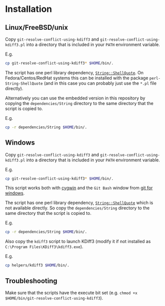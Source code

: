 # Installation

## Linux/FreeBSD/unix

Copy `git-resolve-conflict-using-kdiff3` and `git-resolve-conflict-using-kdiff3.pl`
into a directory that is included in your `PATH` environment variable.

E.g.

```bash
cp git-resolve-conflict-using-kdiff3* $HOME/bin/.
```

The script has one perl library dependency, [`String::ShellQuote`](https://metacpan.org/pod/String::ShellQuote).
On Fedora/Centos/RedHat systems this can be installed with the package
`perl-String-ShellQuote` (and in this case you can probably just use the `*.pl`
file directly).

Alternatively you can use the embedded version in this repository by copying
the `dependencies/String` directory to the same directory that the script is
copied to.

E.g.

```bash
cp -r dependencies/String $HOME/bin/.
```

## Windows

Copy `git-resolve-conflict-using-kdiff3` and `git-resolve-conflict-using-kdiff3.pl`
into a directory that is included in your `PATH` environment variable.

E.g.

```bash
cp git-resolve-conflict-using-kdiff3* $HOME/bin/.
```

This script works both with [cygwin](https://www.cygwin.com/) and the `Git Bash`
window from [git for windows](https://www.git-scm.com/download/win).

The script has one perl library dependency, [`String::ShellQuote`](https://metacpan.org/pod/String::ShellQuote)
which is not available directly. So copy the `dependencies/String` directory
to the same directory that the script is copied to.

E.g.

```bash
cp -r dependencies/String $HOME/bin/.
```

Also copy the `kdiff3` script to launch KDiff3 (modify it if not installed as
`C:\Program Files\KDiff3\kdiff3.exe`).

E.g.

```bash
cp helpers/kdiff3 $HOME/bin/.
```

## Troubleshooting

Make sure that the scripts have the execute bit set (e.g.
`chmod +x $HOME/bin/git-resolve-conflict-using-kdiff3`).
